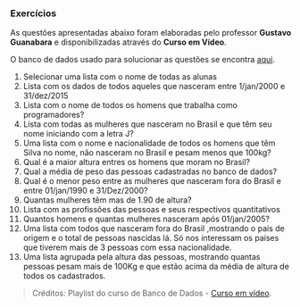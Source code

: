 ### Exercícios

As questões apresentadas abaixo foram elaboradas pelo professor **Gustavo Guanabara** e disponibilizadas através do **Curso em Vídeo**. 

O banco de dados usado para solucionar as questões se encontra [aqui](arquivos-exercicios/dump_cursoemvideo.sql).


1. Selecionar uma lista com o nome de todas as alunas
2. Lista com os dados de todos aqueles que nasceram entre 1/jan/2000 e 31/dez/2015
3. Lista com o nome de todos os homens que trabalha como programadores?
4. Lista com todas as mulheres que nasceram no Brasil e que têm seu nome iniciando com a letra J?
5. Uma lista com o nome e nacionalidade de todos os homens que têm Silva no nome, não nasceram no Brasil e pesam menos que 100kg?
6. Qual é a maior altura entres os homens que moram no Brasil?
7. Qual a média de peso das pessoas cadastradas no banco de dados?
8. Qual é o menor peso entre as mulheres que nasceram fora do Brasil e entre 01/jan/1990 e 31/Dez/2000?
9. Quantas mulheres têm mas de 1.90 de altura?
10. Lista com as profissões das pessoas e seus respectivos quantitativos
11. Quantos homens e quantas mulheres nasceram após 01/jan/2005?
12. Uma lista com todos que nasceram fora do Brasil ,mostrando o país de origem e o total de pessoas nascidas lá. Só nos interessam os países que tiverem mais de 3 pessoas com essa nacionalidade.
13. Uma lista agrupada pela altura das pessoas, mostrando quantas pessoas pesam mais de 100Kg e que estão acima da média de altura de todos os cadastrados.











>Créditos:
> Playlist do curso de Banco de Dados - [Curso em vídeo](https://www.youtube.com/watch?v=Ofktsne-utM&list=PLHz_AreHm4dkBs-795Dsgvau_ekxg8g1r).